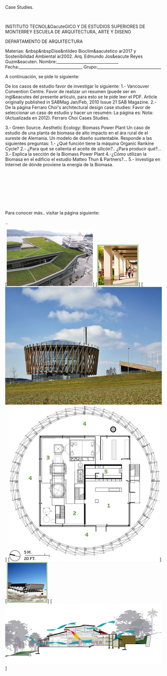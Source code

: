 

Case Studies.




 
 
INSTITUTO TECNOL&OacuteGICO Y DE ESTUDIOS SUPERIORES DE MONTERREY 
ESCUELA DE ARQUITECTURA, ARTE Y DISENO 

DEPARTAMENTO DE ARQUITECTURA


 Materias: &nbsp&nbspDise&ntildeo Bioclim&aacutetico ar2017 y Sostenibilidad Ambiental ar2002. 
Arq. Edmundo Jos&eacute Reyes Guzm&eacuten. 
Nombre:_______________________________ 
Fecha:________________________________ 
Grupo:________________________________ 

A continuación, se pide lo siguiente: 


De los casos de estudio favor de investigar lo siguiente: 
1.- Vancouver Convention Centre. 
Favor de realizar un resumen (puede ser en ingl&eacutes del presente artículo, para esto se te pide leer el PDF.
Article originally published in SABMag Jan/Feb, 2010 Issue 21 
SAB Magazine. 
2.- De la página Ferraro Choi's architectural design case studies:
Favor de seleccionar un caso de estudio y hacer un resumén: La página es: Nota: (Actualizada en 2012).
 Ferraro Choi Cases Studies.

3.- Green Source. Aesthetic Ecology: Biomass Power Plant 
Un caso de estudio de una planta de biomasa de alto impacto en el ára rural de el sureste de Alemania. Un modelo de diseño sustentable.
Responde a las siguientes preguntas:
1.- ¿Qué función tiene la máquina Organic Rankine Cycle?
2.- ¿Para qué se calienta el aceite de silicón?.. ¿Para producir qué?... 
3.- Explica la sección de la Biomass Power Plant
4.-¿Cómo utilizan la Biomasa en el edificio el estudio Matteo Thun & Partners?...
5.- Investiga en Internet de dónde proviene la energía de la Biomasa.




























 












 


 
 





 
 

 

 Para conocer más.. visitar la página siguiente:



..



[![](./content/7/M7.60/vancouver.jpg)]
[![](./content/7/M7.60/Caso.2.jpg)]
[![](./content/7/M7.60/Biomasa..jpg)]
[![](./content/7/M7.60/biomasa.2.jpg)]
[![](./content/7/M7.60/caso.1.jpg)]
[![](./content/7/M7.60/casoestudio.1.jpg)]
